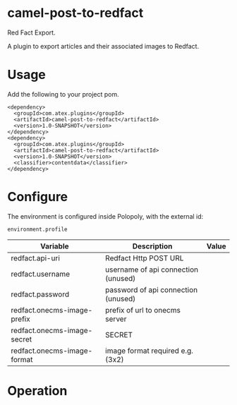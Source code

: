 # camel-post-to-redfact
Red Fact Export.

A plugin to export articles and their associated images to Redfact.

Usage
=====

Add the following to your project pom.

```
<dependency>
  <groupId>com.atex.plugins</groupId>
  <artifactId>camel-post-to-redfact</artifactId>
  <version>1.0-SNAPSHOT</version>
</dependency>
<dependency>
  <groupId>com.atex.plugins</groupId>
  <artifactId>camel-post-to-redfact</artifactId>
  <version>1.0-SNAPSHOT</version>
  <classifier>contentdata</classifier>
</dependency>
```


Configure
=========

The environment is configured inside Polopoly, with the external id:
```
environment.profile
```


| Variable | Description | Value |
| ------- | ------ | --------- |
|redfact.api-uri | Redfact Http POST URL |
|redfact.username| username of api connection (unused) |
|redfact.password| password of api connection (unused) |
|redfact.onecms-image-prefix| prefix of url to onecms server |
|redfact.onecms-image-secret| SECRET |
|redfact.onecms-image-format| image format required e.g. (3x2) |


Operation
=========




